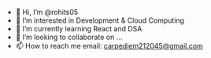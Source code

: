 - 👋 Hi, I’m @rohits05
- 👀 I’m interested in Development & Cloud Computing
- 🌱 I’m currently learning React and DSA
- 💞️ I’m looking to collaborate on ...
- 📫 How to reach me email: carpediem212045@gmail.com

<!---
rohits05/rohits05 is a ✨ special ✨ repository because its `README.md` (this file) appears on your GitHub profile.
You can click the Preview link to take a look at your changes.
--->

